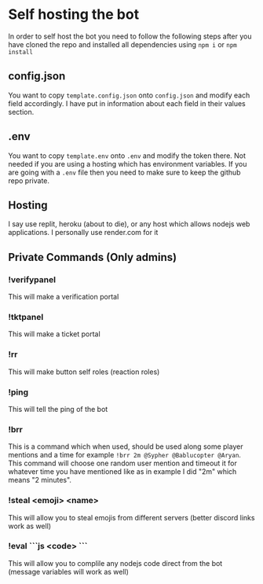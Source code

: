 # Self hosting the bot
In order to self host the bot you need to follow the following steps after you have cloned the repo and installed all dependencies using `npm i` or `npm install`
## config.json
You want to copy `template.config.json` onto `config.json` and modify each field accordingly. I have put in information about each field in their values section.
## .env
You want to copy `template.env` onto `.env` and modify the token there. Not needed if you are using a hosting which has environment variables. If you are going with a `.env` file then you need to make sure to keep the github repo private.
## Hosting
I say use replit, heroku (about to die), or any host which allows nodejs web applications. I personally use render.com for it
## Private Commands (Only admins)
### !verifypanel
This will make a verification portal
### !tktpanel
This will make a ticket portal
### !rr
This will make button self roles (reaction roles)
### !ping
This will tell the ping of the bot
### !brr <time> <mentions>
This is a command which when used, should be used along some player mentions and a time for example `!brr 2m @Sypher @Bablucopter @Aryan`. This command will choose one random user mention and timeout it for whatever time you have mentioned like as in example I did "2m" which means "2 minutes".
### !steal \<emoji\> \<name\>
This will allow you to steal emojis from different servers (better discord links work as well)
### !eval \`\`\`js \<code\> \`\`\`
This will allow you to complile any nodejs code direct from the bot (message variables will work as well)